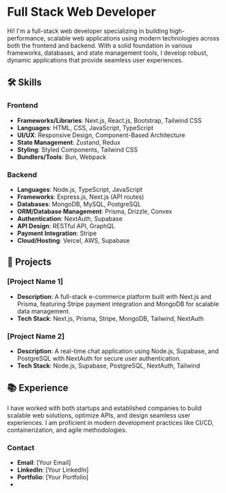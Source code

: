 # Full Stack Web Developer

Hi! I'm a full-stack web developer specializing in building high-performance, scalable web applications using modern technologies across both the frontend and backend. With a solid foundation in various frameworks, databases, and state management tools, I develop robust, dynamic applications that provide seamless user experiences.

## 🛠️ Skills

### Frontend
- **Frameworks/Libraries**: Next.js, React.js, Bootstrap, Tailwind CSS
- **Languages**: HTML, CSS, JavaScript, TypeScript
- **UI/UX**: Responsive Design, Component-Based Architecture
- **State Management**: Zustand, Redux
- **Styling**: Styled Components, Tailwind CSS
- **Bundlers/Tools**: Bun, Webpack

### Backend
- **Languages**: Node.js, TypeScript, JavaScript
- **Frameworks**: Express.js, Next.js (API routes)
- **Databases**: MongoDB, MySQL, PostgreSQL
- **ORM/Database Management**: Prisma, Drizzle, Convex
- **Authentication**: NextAuth, Supabase
- **API Design**: RESTful API, GraphQL
- **Payment Integration**: Stripe
- **Cloud/Hosting**: Vercel, AWS, Supabase

## 🚀 Projects

### [Project Name 1]
- **Description**: A full-stack e-commerce platform built with Next.js and Prisma, featuring Stripe payment integration and MongoDB for scalable data management.
- **Tech Stack**: Next.js, Prisma, Stripe, MongoDB, Tailwind, NextAuth

### [Project Name 2]
- **Description**: A real-time chat application using Node.js, Supabase, and PostgreSQL with NextAuth for secure user authentication.
- **Tech Stack**: Node.js, Supabase, PostgreSQL, NextAuth, Tailwind

## 📚 Experience

I have worked with both startups and established companies to build scalable web solutions, optimize APIs, and design seamless user experiences. I am proficient in modern development practices like CI/CD, containerization, and agile methodologies.

### Contact
- **Email**: [Your Email]
- **LinkedIn**: [Your LinkedIn]
- **Portfolio**: [Your Portfolio]
- 

